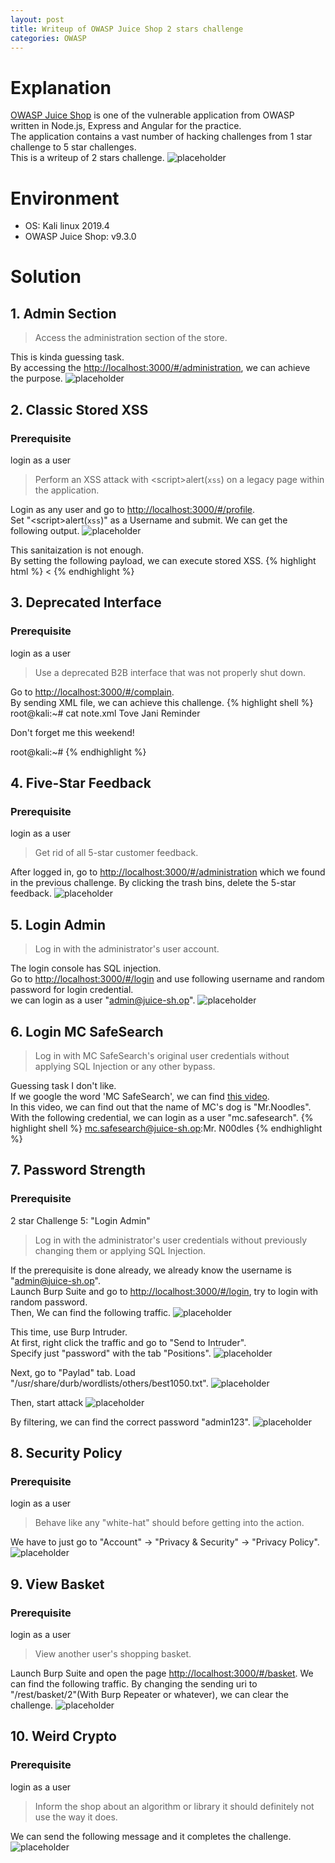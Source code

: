 ```yaml
---
layout: post
title: Writeup of OWASP Juice Shop 2 stars challenge
categories: OWASP
---
```


# Explanation
<a href="https://www2.owasp.org/www-project-juice-shop/">OWASP Juice Shop</a> is one of the vulnerable application from OWASP written in Node.js, Express and Angular for the practice.<br>
The application contains a vast number of hacking challenges from 1 star challenge to 5 star challenges.<br>
This is a writeup of 2 stars challenge.
![placeholder](https://inar1.github.io/public/images/2019-12-14/2019-12-14-13-17-30.png)

# Environment
* OS: Kali linux 2019.4
* OWASP Juice Shop: v9.3.0

# Solution

## 1. Admin Section

> Access the administration section of the store.

This is kinda guessing task.<br>
By accessing the <a href="http://localhost:3000/#/administration">http://localhost:3000/#/administration</a>, we can achieve the purpose.
![placeholder](https://inar1.github.io/public/images/2019-12-14/2019-12-14-14-01-29.png)


## 2. Classic Stored XSS
### Prerequisite
login as a user

> Perform an XSS attack with &lt;script>alert(`xss`)</script> on a legacy page within the application.

Login as any user and go to <a href="http://localhost:3000/#/profile">http://localhost:3000/#/profile</a>.<br>
Set "&lt;script>alert(`xss`)</script>" as a Username and submit. We can get the following output.
![placeholder](https://inar1.github.io/public/images/2019-12-14/2019-12-14-11-38-16.png)

This sanitaization is not enough.<br>
By setting the following payload, we can execute stored XSS.
{% highlight html %}
<<script>ascript>alert(`xss`)</script>
{% endhighlight %}


## 3. Deprecated Interface
### Prerequisite
login as a user

> Use a deprecated B2B interface that was not properly shut down.

Go to <a href="http://localhost:3000/#/complain">http://localhost:3000/#/complain</a>.<br>
By sending XML file, we can achieve this challenge.
{% highlight shell %}
root@kali:~# cat note.xml 
<note nighteye="disabled">
<to>Tove</to>
<from>Jani</from>
<heading>Reminder</heading>
<body>Don't forget me this weekend!</body>
</note>

root@kali:~# 
{% endhighlight %}


## 4. Five-Star Feedback
### Prerequisite
login as a user

> Get rid of all 5-star customer feedback.

After logged in, go to <a href="http://localhost:3000/#/administration">http://localhost:3000/#/administration</a> which we found in the previous challenge.
By clicking the trash bins, delete the 5-star feedback.
![placeholder](https://inar1.github.io/public/images/2019-12-14/2019-12-14-14-05-25.png)


## 5. Login Admin

> Log in with the administrator's user account.

The login console has SQL injection.<br>
Go to <a href="http://localhost:3000/#/login">http://localhost:3000/#/login</a> and use following username and random password for login credential.<br>
we can login as a user "admin@juice-sh.op".
![placeholder](https://inar1.github.io/public/images/2019-12-14/2019-12-14-14-07-06.png)


## 6.  Login MC SafeSearch

> Log in with MC SafeSearch's original user credentials without applying SQL Injection or any other bypass.

Guessing task I don't like.<br>
If we google the word 'MC SafeSearch', we can find <a href="https://imvdb.com/video/mc-safesearch/protect-ya-passwordz">this video</a>.<br>
In this video, we can find out that the name of MC's dog is "Mr.Noodles".<br>
With the following credential, we can login as a user "mc.safesearch".
{% highlight shell %}
mc.safesearch@juice-sh.op:Mr. N00dles
{% endhighlight %}


## 7. Password Strength
### Prerequisite
2 star Challenge 5: "Login Admin"

> Log in with the administrator's user credentials without previously changing them or applying SQL Injection.

If the prerequisite is done already, we already know the username is "admin@juice-sh.op".<br>
Launch Burp Suite and go to <a href="http://localhost:3000/#/login">http://localhost:3000/#/login</a>, try to login with random password.<br>
Then, We can find the following traffic.
![placeholder](https://inar1.github.io/public/images/2019-12-14/2019-12-14-13-38-46.png)

This time, use Burp Intruder.<br>
At first, right click the traffic and go to "Send to Intruder".<br>
Specify just "password" with the tab "Positions".
![placeholder](https://inar1.github.io/public/images/2019-12-14/2019-12-14-13-40-42.png)

Next, go to "Paylad" tab. Load "/usr/share/durb/wordlists/others/best1050.txt".
![placeholder](https://inar1.github.io/public/images/2019-12-14/2019-12-14-13-45-27.png)

Then, start attack
![placeholder](https://inar1.github.io/public/images/2019-12-14/2019-12-14-13-49-48.png)

By filtering, we can find the correct password "admin123".
![placeholder](https://inar1.github.io/public/images/2019-12-14/2019-12-14-13-58-08.png)


## 8. Security Policy
### Prerequisite
login as a user

> Behave like any "white-hat" should before getting into the action.

We have to just go to "Account" -> "Privacy & Security" -> "Privacy Policy".
![placeholder](https://inar1.github.io/public/images/2019-12-14/2019-12-14-13-55-10.png)


## 9. View Basket
### Prerequisite
login as a user

> View another user's shopping basket.

Launch Burp Suite and open the page <a href="http://localhost:3000/#/basket">http://localhost:3000/#/basket</a>.
We can find the following traffic. By changing the sending uri to "/rest/basket/2"(With Burp Repeater or whatever), we can clear the challenge.
![placeholder](https://inar1.github.io/public/images/2019-12-14/2019-12-14-02-59-16.png)


## 10. Weird Crypto
### Prerequisite
login as a user

> Inform the shop about an algorithm or library it should definitely not use the way it does.

We can send the following message and it completes the challenge.
![placeholder](https://inar1.github.io/public/images/2019-12-14/2019-12-14-13-13-39.png)
